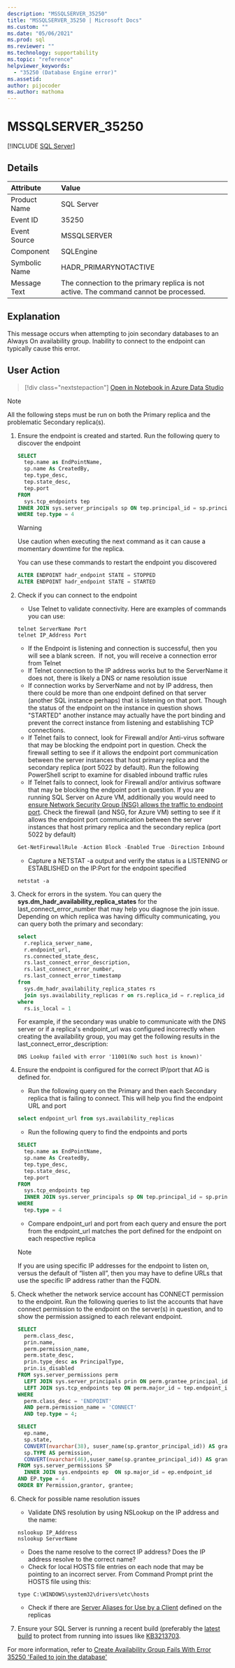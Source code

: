 ```yaml
---
description: "MSSQLSERVER_35250"
title: "MSSQLSERVER_35250 | Microsoft Docs"
ms.custom: ""
ms.date: "05/06/2021"
ms.prod: sql
ms.reviewer: ""
ms.technology: supportability
ms.topic: "reference"
helpviewer_keywords: 
  - "35250 (Database Engine error)"
ms.assetid: 
author: pijocoder
ms.author: mathoma
---
```

# MSSQLSERVER_35250
 [!INCLUDE [SQL Server](../../includes/applies-to-version/sqlserver.md)]
  
## Details  
  
| Attribute | Value |  
| :-------- | :---- |  
|Product Name|SQL Server|  
|Event ID|35250|  
|Event Source|MSSQLSERVER|  
|Component|SQLEngine|  
|Symbolic Name|HADR_PRIMARYNOTACTIVE|  
|Message Text|The connection to the primary replica is not active.  The command cannot be processed.|  
  
## Explanation  
This message occurs when attempting to join secondary databases to an Always On availability group. Inability to connect to the endpoint can typically cause this error.
  
## User Action  

> [!div class="nextstepaction"]
> [Open in Notebook in Azure Data Studio](azuredatastudio://microsoft.notebook/open?url=https://raw.githubusercontent.com/microsoft/tigertoolbox/master/Troubleshooting-Notebooks/DOCs-to-Notebooks/MSSQLSERVER_35250.ipynb)


> [!NOTE]  
> All the following steps must be run on both the Primary replica and the problematic Secondary replica(s).

1. Ensure the endpoint is created and started. Run the following query to discover the endpoint

    ```sql
    SELECT
      tep.name as EndPointName,
      sp.name As CreatedBy,
      tep.type_desc,
      tep.state_desc,
      tep.port
    FROM
      sys.tcp_endpoints tep
    INNER JOIN sys.server_principals sp ON tep.principal_id = sp.principal_id
    WHERE tep.type = 4
    ```

    > [!WARNING]
    > Use caution when executing the next command as it can cause a momentary downtime for the replica. 

    You can use these commands to restart the endpoint you discovered

    ```sql
    ALTER ENDPOINT hadr_endpoint STATE = STOPPED
    ALTER ENDPOINT hadr_endpoint STATE = STARTED
    ```

2. Check if you can connect to the endpoint
    - Use Telnet to validate connectivity. Here are examples of commands you can use:

    ```DOS
    telnet ServerName Port
    telnet IP_Address Port
    ```

    - If the Endpoint is listening and connection is successful, then you will see a blank screen.  If not, you will receive a connection error from Telnet
    - If Telnet connection to the IP address works but to the ServerName it does not, there is likely a DNS or name resolution issue
    - If connection works by ServerName and not by IP address, then there could be more than one endpoint defined on that server (another SQL instance perhaps) that is listening on that port. Though the status of the endpoint on the instance in question shows "STARTED" another instance may actually have the port binding and prevent the correct instance from listening and establishing TCP connections.
    - If Telnet fails to connect, look for Firewall and/or Anti-virus software that may be blocking the endpoint port in question. Check the firewall setting to see if it allows the endpoint port communication between the server instances that host primary replica and the secondary replica (port 5022 by default).
    Run the following PowerShell script to examine for disabled inbound traffic rules
    - If Telnet fails to connect, look for Firewall and/or antivirus software that may be blocking the endpoint port in question. If you are running SQL Server on Azure VM, additionally you would need to [ensure Network Security Group (NSG) allows the traffic to endpoint port](/azure/virtual-machines/windows/nsg-quickstart-portal#create-an-inbound-security-rule). Check the firewall (and NSG, for Azure VM) setting to see if it allows the endpoint port communication between the server instances that host primary replica and the secondary replica (port 5022 by default)

    ```powershell
    Get-NetFirewallRule -Action Block -Enabled True -Direction Inbound |Format-Table
    ```

    - Capture a NETSTAT -a output and verify the status is a LISTENING or ESTABLISHED on the IP:Port for the endpoint specified

    ```dos
    netstat -a
    ```  

3. Check for errors in the system. You can query the **sys.dm_hadr_availability_replica_states** for the last_connect_error_number that may help you diagnose the join issue. Depending on which replica was having difficulty communicating, you can query both the primary and secondary:

    ```sql
    select
      r.replica_server_name,
      r.endpoint_url,
      rs.connected_state_desc,
      rs.last_connect_error_description,
      rs.last_connect_error_number,
      rs.last_connect_error_timestamp
    from
      sys.dm_hadr_availability_replica_states rs
      join sys.availability_replicas r on rs.replica_id = r.replica_id
    where
      rs.is_local = 1
    ```

    For example, if the secondary was unable to communicate with the DNS server or if a replica's endpoint_url was configured incorrectly when creating the availability group, you may get the following results in the last_connect_error_description:

    `DNS Lookup failed with error '11001(No such host is known)' `

4. Ensure the endpoint is configured for the correct IP/port that AG is defined for.
    - Run the following query on the Primary and then each Secondary replica that is failing to connect. This will help you find the endpoint URL and port

     ```sql 
     select endpoint_url from sys.availability_replicas
     ```

    - Run the following query to find the endpoints and ports

     ```sql
     SELECT
       tep.name as EndPointName,
       sp.name As CreatedBy,
       tep.type_desc,
       tep.state_desc,
       tep.port
     FROM
       sys.tcp_endpoints tep
       INNER JOIN sys.server_principals sp ON tep.principal_id = sp.principal_id
     WHERE
       tep.type = 4
     ```

    - Compare endpoint_url and port from each query and ensure the port from the endpoint_url matches the port defined for the endpoint on each respective replica

   > [!NOTE]  
   > If you are using specific IP addresses for the endpoint to listen on, versus the default of “listen all”, then you may have to define URLs that use the specific IP address rather than the FQDN.

5. Check whether the network service account has CONNECT permission to the endpoint. Run the following queries to list the accounts that have connect permission to the endpoint on the server(s) in question, and to show the permission assigned to each relevant endpoint.

    ```sql
    SELECT 
      perm.class_desc,
      prin.name,
      perm.permission_name,
      perm.state_desc,
      prin.type_desc as PrincipalType,
      prin.is_disabled
    FROM sys.server_permissions perm
      LEFT JOIN sys.server_principals prin ON perm.grantee_principal_id = prin.principal_id
      LEFT JOIN sys.tcp_endpoints tep ON perm.major_id = tep.endpoint_id
    WHERE 
      perm.class_desc = 'ENDPOINT'
      AND perm.permission_name = 'CONNECT'
      AND tep.type = 4;

    SELECT 
      ep.name, 
      sp.state,
      CONVERT(nvarchar(38), suser_name(sp.grantor_principal_id)) AS grantor,
      sp.TYPE AS permission,
      CONVERT(nvarchar(46),suser_name(sp.grantee_principal_id)) AS grantee
    FROM sys.server_permissions SP 
      INNER JOIN sys.endpoints ep  ON sp.major_id = ep.endpoint_id
    AND EP.type = 4
    ORDER BY Permission,grantor, grantee;   
    ```

6. Check for possible name resolution issues
    - Validate DNS resolution by using NSLookup on the IP address and the name:

     ```DOS
     nslookup IP_Address
     nslookup ServerName
     ```

    - Does the name resolve to the correct IP address? Does the IP address resolve to the correct name?
    - Check for local HOSTS file entries on each node that may be pointing to an incorrect server. From Command Prompt print the HOSTS file using this:

     ```DOS
     type C:\WINDOWS\system32\drivers\etc\hosts
     ```

    - Check if there are [Server Aliases for Use by a Client](../../database-engine/configure-windows/create-or-delete-a-server-alias-for-use-by-a-client.md) defined on the replicas
  
7. Ensure your SQL Server is running a recent build (preferably the [latest build](/troubleshoot/sql/general/determine-version-edition-update-level#latest-updates-available-for-currently-supported-versions-of-sql-server) to protect from running into issues like [KB3213703](https://support.microsoft.com/topic/kb3213703-fix-an-always-on-secondary-replica-goes-into-a-disconnecting-state-10131118-b63a-f49f-b140-907f77774dc2).

  
For more information, refer to [Create Availability Group Fails With Error 35250 'Failed to join the database'](https://techcommunity.microsoft.com/t5/sql-server-support/create-availability-group-fails-with-error-35250-failed-to-join/ba-p/317987)
